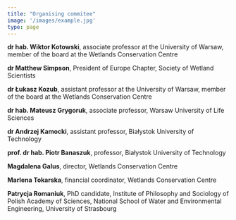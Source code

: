 ```yaml
---
title: "Organising commitee"
image: '/images/example.jpg'
type: page
---
```

**dr hab. Wiktor Kotowski**, associate professor at the University of Warsaw, member of the board at the Wetlands Conservation Centre

**dr Matthew Simpson**, President of Europe Chapter, Society of Wetland Scientists

**dr Łukasz Kozub**, assistant professor at the University of Warsaw, member of the board at the Wetlands Conservation Centre

**dr hab. Mateusz Grygoruk**, associate professor, Warsaw University of Life Sciences 

**dr Andrzej Kamocki**, assistant professor, Białystok University of Technology

**prof. dr hab. Piotr Banaszuk**, professor, Białystok University of Technology

**Magdalena Galus**, director, Wetlands Conservation Centre

**Marlena Tokarska**, financial coordinator, Wetlands Conservation Centre

**Patrycja Romaniuk**, PhD candidate, Institute of Philosophy and Sociology of Polish Academy of Sciences, National School of Water and Environmental Engineering, University of Strasbourg
